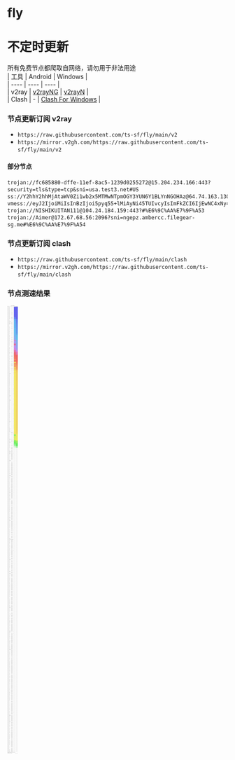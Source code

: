 # fly
# 不定时更新
所有免费节点都爬取自网络，请勿用于非法用途  
|  工具  | Android  | Windows  |  
|  ----  | ----   | ----  |  
| v2ray  | [v2rayNG](https://github.com/2dust/v2rayNG/releases) | [v2rayN](https://github.com/2dust/v2rayN/releases) |  
| Clash  | - | [Clash For Windows](https://github.com/2dust/clashN/releases) | 
  
### 节点更新订阅  v2ray
- `https://raw.githubusercontent.com/ts-sf/fly/main/v2`  
- `https://mirror.v2gh.com/https://raw.githubusercontent.com/ts-sf/fly/main/v2`  

#### 部分节点  
``` 
trojan://fc685880-dffe-11ef-8ac5-1239d0255272@15.204.234.166:443?security=tls&type=tcp&sni=usa.test3.net#US
ss://Y2hhY2hhMjAtaWV0Zi1wb2x5MTMwNTpmOGY3YUN6Y1BLYnNGOHAz@64.74.163.130:990#US2%2010.6MB%2Fs
vmess://eyJ2IjoiMiIsInBzIjoi5pyq55+lMiAyNi45TUIvcyIsImFkZCI6IjEwNC4xNy4yMTMuMjQxIiwicG9ydCI6IjIwODYiLCJpZCI6IjRiMzY2MjVjLWI5ZDktM2VhNi1hZWQ1LTg2ZDYyYzcwZTE2ZCIsImFpZCI6IjAiLCJzY3kiOiJhdXRvIiwibmV0Ijoid3MiLCJ0eXBlIjoiIiwiaG9zdCI6IjEwMC0xNzEtMTA0LTIzOC5zMi5kYi1saW5rMDIudG9wIiwicGF0aCI6Ii9kYWJhaS5pbjE3Mi42NC40My4xNCIsInRscyI6IiIsInNuaSI6IiIsInRlc3RfbmFtZSI6IjIifQ==
trojan://NISHIKUITAN111@104.24.184.159:443?#%E6%9C%AA%E7%9F%A53
trojan://Aimer@172.67.68.56:2096?sni=ngepz.ambercc.filegear-sg.me#%E6%9C%AA%E7%9F%A54
```
### 节点更新订阅  clash
- `https://raw.githubusercontent.com/ts-sf/fly/main/clash`  
- `https://mirror.v2gh.com/https://raw.githubusercontent.com/ts-sf/fly/main/clash`  

### 节点测速结果
![image](traffic.png)
